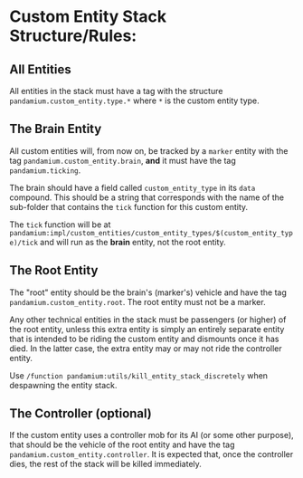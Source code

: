 # Custom Entity Stack Structure/Rules:
## All Entities
All entities in the stack must have a tag with the structure `pandamium.custom_entity.type.*` where `*` is the custom entity type.

## The Brain Entity
All custom entities will, from now on, be tracked by a `marker` entity with the tag `pandamium.custom_entity.brain`, **and** it must have the tag `pandamium.ticking`.

The brain should have a field called `custom_entity_type` in its `data` compound. This should be a string that corresponds with the name of the sub-folder that contains the `tick` function for this custom entity.

The `tick` function will be at `pandamium:impl/custom_entities/custom_entity_types/$(custom_entity_type)/tick` and will run as the **brain** entity, not the root entity.

## The Root Entity
The "root" entity should be the brain's (marker's) vehicle and have the tag `pandamium.custom_entity.root`. The root entity must not be a marker.

Any other technical entities in the stack must be passengers (or higher) of the root entity, unless this extra entity is simply an entirely separate entity that is intended to be riding the custom entity and dismounts once it has died. In the latter case, the extra entity may or may not ride the controller entity.

Use `/function pandamium:utils/kill_entity_stack_discretely` when despawning the entity stack.

## The Controller (optional)
If the custom entity uses a controller mob for its AI (or some other purpose), that should be the vehicle of the root entity and have the tag `pandamium.custom_entity.controller`.
It is expected that, once the controller dies, the rest of the stack will be killed immediately.
